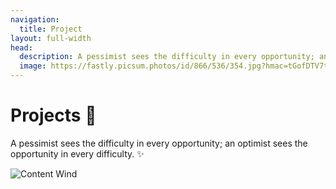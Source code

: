 ```yaml
---
navigation:
  title: Project
layout: full-width
head:
  description: A pessimist sees the difficulty in every opportunity; an optimist sees the opportunity in every difficulty.
  image: https://fastly.picsum.photos/id/866/536/354.jpg?hmac=tGofDTV7tl2rprappPzKFiZ9vDh5MKj39oa2D--gqhA
---
```


# Projects 🧩

A pessimist sees the difficulty in every opportunity; an optimist sees the opportunity in every difficulty. ✨

![Content Wind](https://fastly.picsum.photos/id/866/536/354.jpg?hmac=tGofDTV7tl2rprappPzKFiZ9vDh5MKj39oa2D--gqhA)
